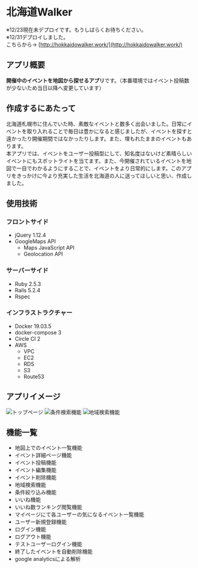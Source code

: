 # 北海道Walker
※12/23現在未デプロイです。もうしばらくお待ちください。  
※12/31デプロイしました。  
こちらから→ [http://hokkaidowalker.work/](http://hokkaidowalker.work/)

## アプリ概要
**開催中のイベントを地図から探せるアプリ**です。（本番環境ではイベント投稿数が少ないため当日以降へ変更しています）

## 作成するにあたって
北海道札幌市に住んでいた時、素敵なイベントと数多く出会いました。日常にイベントを取り入れることで毎日は豊かになると感じましたが、イベントを探すと遠かったり開催期間ではなかったりします。また、埋もれたままのイベントもあります。  
本アプリでは、イベントをユーザー投稿型にして、知名度はないけど素晴らしいイベントにもスポットライトを当てます。また、今開催されているイベントを地図で一目でわかるようにすることで、イベントをより日常的にします。このアプリをきっかけに今より充実した生活を北海道の人に送ってほしいと思い、作成しました。

## 使用技術
### フロントサイド
- jQuery 1.12.4
- GoogleMaps API
  - Maps JavaScript API
  - Geolocation API

### サーバーサイド
- Ruby 2.5.3
- Rails 5.2.4
- Rspec

### インフラストラクチャー
- Docker 19.03.5
- docker-compose 3
- Circle CI 2
- AWS
  - VPC
  - EC2
  - RDS
  - S3
  - Route53

## アプリイメージ
![トップページ](https://i.imgur.com/UkKZoSq.png)
![条件検索機能](https://i.imgur.com/667tfv2.png)
![地域検索機能](https://i.imgur.com/2E6nI4A.png)

## 機能一覧
- 地図上でのイベント一覧機能
- イベント詳細ページ機能
- イベント投稿機能
- イベント編集機能
- イベント削除機能
- 地域検索機能
- 条件絞り込み機能
- いいね機能
- いいね数ランキング閲覧機能
- マイページにて各ユーザーの気になるイベント一覧機能
- ユーザー新規登録機能
- ログイン機能
- ログアウト機能
- テストユーザーログイン機能
- 終了したイベントを自動削除機能
- google analyticsによる解析

<!-- 
## usersテーブル
|Column|Type|Options|
|------|----|-------|
|email|string|null: false|
|password|string|null: false|

### Association
- has_many :favorites
- has_many :events, through :favorites
- has_many :likes
- has_many :events, through :likes
- has_many :events

## eventsテーブル
|Column|Type|Options|
|------|----|-------|
|name|string|null: false|
|start|date|null: false|
|end|date||
|url|text||
|category_id|integer|null: false|
|user_id|references|foreign_key: true|

### Association
- has_many :favorites
- has_many :users, through :favorites
- has_many :likes
- has_many :users, through :likes
- belongs_to :user
- has_one :address -->